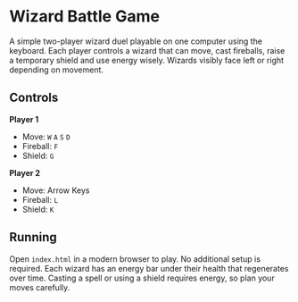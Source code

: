 # Wizard Battle Game

A simple two-player wizard duel playable on one computer using the keyboard. Each player controls a wizard that can move, cast fireballs, raise a temporary shield and use energy wisely. Wizards visibly face left or right depending on movement.

## Controls

**Player 1**
- Move: `W` `A` `S` `D`
- Fireball: `F`
- Shield: `G`

**Player 2**
- Move: Arrow Keys
- Fireball: `L`
- Shield: `K`

## Running

Open `index.html` in a modern browser to play. No additional setup is required. Each wizard has an energy bar under their health that regenerates over time. Casting a spell or using a shield requires energy, so plan your moves carefully.
